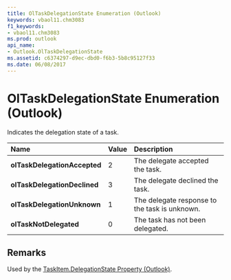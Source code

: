 ```yaml
---
title: OlTaskDelegationState Enumeration (Outlook)
keywords: vbaol11.chm3083
f1_keywords:
- vbaol11.chm3083
ms.prod: outlook
api_name:
- Outlook.OlTaskDelegationState
ms.assetid: c6374297-d9ec-dbd0-f6b3-5b8c95127f33
ms.date: 06/08/2017
---
```



# OlTaskDelegationState Enumeration (Outlook)

Indicates the delegation state of a task.



|**Name**|**Value**|**Description**|
|:-----|:-----|:-----|
| **olTaskDelegationAccepted**|2|The delegate accepted the task.|
| **olTaskDelegationDeclined**|3|The delegate declined the task.|
| **olTaskDelegationUnknown**|1|The delegate response to the task is unknown.|
| **olTaskNotDelegated**|0|The task has not been delegated.|

## Remarks

Used by the [TaskItem.DelegationState Property (Outlook)](taskitem-delegationstate-property-outlook.md).



